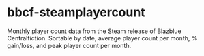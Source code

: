 # bbcf-steamplayercount
Monthly player count data from the Steam release of Blazblue Centralfiction.
Sortable by date, average player count per month, % gain/loss, and peak player count per month.
